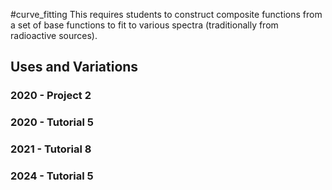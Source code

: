#curve_fitting
This requires students to construct composite functions from a set of base functions to fit to various spectra (traditionally from radioactive sources).

## Uses and Variations

### 2020 -  Project 2

### 2020 - Tutorial 5

### 2021 - Tutorial 8

### 2024 - Tutorial 5

